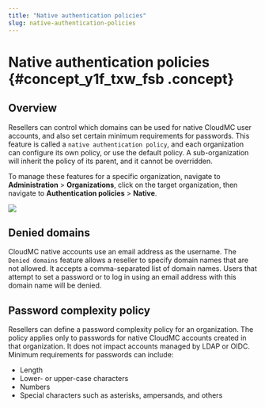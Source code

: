 ```yaml
---
title: "Native authentication policies"
slug: native-authentication-policies
---
```



# Native authentication policies {#concept_y1f_txw_fsb .concept}

## Overview

Resellers can control which domains can be used for native CloudMC user accounts, and also set certain minimum requirements for passwords. This feature is called a `native authentication policy`, and each organization can configure its own policy, or use the default policy. A sub-organization will inherit the policy of its parent, and it cannot be overridden.

To manage these features for a specific organization, navigate to **Administration** \> **Organizations**, click on the target organization, then navigate to **Authentication policies** \> **Native**.

![](native-authentication-policy-en.png)

## Denied domains

CloudMC native accounts use an email address as the username. The `Denied domains` feature allows a reseller to specify domain names that are not allowed. It accepts a comma-separated list of domain names. Users that attempt to set a password or to log in using an email address with this domain name will be denied.

## Password complexity policy

Resellers can define a password complexity policy for an organization. The policy applies only to passwords for native CloudMC accounts created in that organization. It does not impact accounts managed by LDAP or OIDC. Minimum requirements for passwords can include:

-   Length
-   Lower- or upper-case characters
-   Numbers
-   Special characters such as asterisks, ampersands, and others
